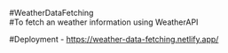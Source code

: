 #WeatherDataFetching  
#To fetch an weather information using WeatherAPI

#Deployment - https://weather-data-fetching.netlify.app/
